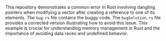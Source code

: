 This repository demonstrates a common error in Rust involving dangling pointers when modifying a vector after creating a reference to one of its elements. The `bug.rs` file contains the buggy code.  The `bugSolution.rs` file provides a corrected version illustrating how to avoid this issue.  This example is crucial for understanding memory management in Rust and the importance of avoiding data races and undefined behavior.